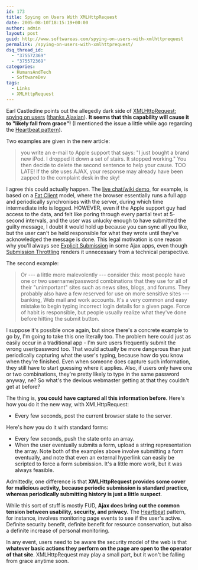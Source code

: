 ```yaml
---
id: 173
title: Spying on Users With XMLHttpRequest
date: 2005-08-10T18:15:19+00:00
author: admin
layout: post
guid: http://www.softwareas.com/spying-on-users-with-xmlhttprequest
permalink: /spying-on-users-with-xmlhttprequest/
dsq_thread_id:
  - "375572369"
  - "375572369"
categories:
  - HumansAndTech
  - SoftwareDev
tags:
  - Links
  - XMLHttpRequest
---
```

Earl Castledine points out the allegedly dark side of [XMLHttpRequest: spying on users](http://www.devx.com/webdev/Article/28861) ([thanks Ajaxian](http://www.ajaxian.com/archives/2005/08/fud_using_the_x.html)). **It seems that this capability will cause it to "likely fall from grace"!** (I mentioned the issue a little while ago regarding the [Heartbeat pattern](http://www.softwareas.com/heartbeat-pattern-supporting-library)). 

Two examples are given in the new article:

> you write an e-mail to Apple support that says: "I just bought a brand new iPod. I dropped it down a set of stairs. It stopped working." You then decide to delete the second sentence to help your cause. TOO LATE! If the site uses AJAX, your response may already have been zapped to the complaint desk in the sky!

I agree this could actually happen. The [live chat/wiki demo](http://ajaxify.com/wiki/), for example, is based on a [Fat Client](http://ajaxpatterns.org/Fat_Client) model, where the browser essentially runs a full app and periodically synchronises with the server, during which time intermediate info is logged. HOWEVER, even if the Apple support guy had access to the data, and felt like poring through every partial text at 5-second intervals, and the user was unlucky enough to have submitted the guilty message, I doubt it would hold up because you can sync all you like, but the user can't be held responsible for what they wrote until they've acknowledged the message is done. This legal motivation is one reason why you'll always see [Explicit Submission](http://ajaxpatterns.org/Explicit_Submission) in some Ajax apps, even though [Submission Throttling](http://ajaxpatterns.org/Submission_Throttling) renders it unnecessary from a technical perspective.

The second example:

> Or --- a little more malevolently --- consider this: most people have one or two username/password combinations that they use for all of their "unimportant" sites such as news sites, blogs, and forums. They probably also have a few reserved for use on more sensitive sites --- banking, Web mail and work accounts. It's a very common and easy mistake to begin typing incorrect login details for a given page. Force of habit is responsible, but people usually realize what they've done before hitting the submit button.

I suppose it's possible once again, but since there's a concrete example to go by, I'm going to take this one literally too. The problem here could just as easily occur in a traditional app - I'm sure users frequently submit the wrong user/password too. That would actually be more dangerous than just periodically capturing what the user's typing, because how do you know when they're finished. Even when someone does capture such information, they  still have to start guessing where it applies. Also, if users only have one or two combinations, they're pretty likely to type in the same password anyway, ne? So what's the devious webmaster getting at that they couldn't get at before?

The thing is, **you could have captured all this information before**. Here's how you do it the new way, with XMLHttpRequest:

* Every few seconds, post the current browser state to the server.

Here's how you do it with standard forms:

* Every few seconds, push the state onto an array.
* When the user eventually submits a form, upload a string representation the array.  Note both of the examples above involve submitting a form eventually, and note that even an external hyperlink can easily be scripted to force a form submission. It's a little more work, but it was always feasible.

Admittedly, one difference is that **XMLHttpRequest provides some cover for malicious activity, because periodic submission is standard practice, whereas periodically submitting history is just a little suspect**.

While this sort of stuff is mostly FUD, **Ajax does bring out the common tension between usability, security, and privacy.** The [Heartbeat](http://ajaxpatterns.org/Heartbeat) pattern, for instance, involves monitoring page events to see if the user's active. Definite security benefit, definite benefit for resource conservation, but also a definite increase of personal monitoring. 

In any event, users need to be aware the security model of the web is that **whatever basic actions they perform on the page are open to the operator of that site**. XMLHttpRequest may play a small part, but it won't be falling from grace anytime soon.

